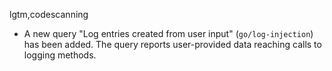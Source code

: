 lgtm,codescanning
* A new query "Log entries created from user input" (`go/log-injection`) has been added. The query reports user-provided data reaching calls to logging methods.
